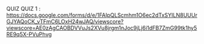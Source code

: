 QUIZ
QUIZ 1 : https://docs.google.com/forms/d/e/1FAIpQLScmhm1O6ec2dTxSYILN8UUUrGJYAQoCK_vTFmC6LOxH24wJAQ/viewscore?viewscore=AE0zAgCAOBDVVuJs2XVu8jrgm1nJoc9jLj6i1dFB7ZmG99tk1hy5RE9q5X-PVuPhvg
